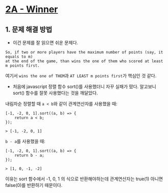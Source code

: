 

# [2A - Winner](http://codeforces.com/problemset/problem/2/A)


## 1. 문제 해결 방법

* 이건 문제를 잘 읽으면 쉬운 문제다.
```
So, if two or more players have the maximum number of points (say, it equals to m) 
at the end of the game, than wins the one of them who scored at least m points first. 

```
여기서 `wins the one of THEM`과 `AT LEAST m points first`가 핵심인 것 같다.

* 처음에 javascript 정렬 함수 sort()를 사용했더니 자꾸 실패가 떴다. 알고보니 sort() 함수를 잘못 사용했다는 것을 깨달았다. 

내림차순 정렬할 때 `a < b`와 같이 관계연산자를 사용했을 때:
```
[-1, -2, 0, 1].sort((a, b) => {
    return a < b;
});

> [-1, -2, 0, 1]

```

`b - a`를 사용했을 때:
```
[-1, -2, 0, 1].sort((a, b) => {
    return b - a;
});

> [1, 0, -1, -2]
```

이유는 sort 함수에서 -1, 0, 1 의 식으로 반환해야하는데 관계연산자는 true(1) 아니면 false(0)를 반환하기 때문이다.
